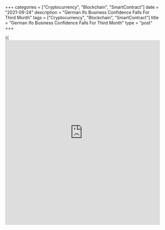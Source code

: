 +++
categories = ["Cryptocurrency", "Blockchain", "SmartContract"]
date = "2021-09-24"
description = "German Ifo Business Confidence Falls For Third Month"
tags = ["Cryptocurrency", "Blockchain", "SmartContract"]
title = "German Ifo Business Confidence Falls For Third Month"
type = "post"
+++

{{<iframe id="large-banner" src="https://www.bounty.group/#slide=2.0" width="100%" height="600" scrolling="no" style="border: 0px solid rgb(216, 221, 230); border-radius: 3px;">}}

German [business][1] confidence weakened for the third straight month in
September as the supply bottlenecks dampened manufacturers'
expectations, survey results from the ifo Institute showed on Friday.

The business climate index dropped to 98.8 in September from 99.6 in
August. The score was forecast to fall to 98.9.

Companies were less satisfied with their current business. They were
also more skeptical about the coming months.

The current situation index declined unexpectedly to 100.4 from 101.4 in
the previous month. The expected level was 101.8.

At the same time, the expectations index fell less-than-expected to 97.3
from 97.8 in August. The reading was seen at 96.5.

Problems in the procurement of raw materials and intermediate products
are putting the brakes on the German [economy][2], ifo President Clemens
Fuest, said. Manufacturing is experiencing a bottleneck recession.

The third successive decline in the ifo business confidence provides
further evidence that Germany's recovery is losing steam, as supply
chain difficulties persist and the surge in gas prices piles additional
pressure on prices and production, Michael Tran, an economist at Capital
Economics, said.

That said, the economist still expects strong GDP growth in the third
quarter, given the low base at the start of the second quarter.

The survey showed that the business climate fell sharply in the
manufacturing sector. Companies were noticeably less satisfied with
their current business. Optimism also deteriorated further.

In the service sector, the business climate improved in September due to
companies' appreciably more confident expectations. Their assessments of
the current situation were slightly worse. The degree of optimism
improved in hospitality and tourism, while expectations deteriorated in
logistics.

In trade, business sentiment was almost unchanged. While businesses were
a little more satisfied with their current situation, their pessimism
concerning the coming months grew somewhat.

In construction, the business climate improved markedly. Assessments of
the current situation rose to their highest level since March 2020 and
expectations brightened considerably in September.

For comments and feedback [contact](https://www.playgroundfx.com/contact/): editorial@rtt[news](https://www.letsplayfx.com/blog/forex-news-website/).com

[Economic News][2]

 **What parts of the world are seeing the best (and worst) economic
performances lately? Click[here][3] to check out our [Econ Scorecard][3]
and find out! See up-to-the-moment [ranking](https://www.playgroundfx.com/blog/crypto-exchange-ranking/)s for the best and worst
performers in [GDP][4], [unemployment rate][5], [inflation][6] and much
more.**

   1. www.rtt[news](https://www.letsplayfx.com/blog/forex-news-website/).com/Content/Business.aspx
   2. www.rtt[news](https://www.letsplayfx.com/blog/forex-news-website/).com/Content/EconomicNews.aspx
   3. www.rtt[news](https://www.letsplayfx.com/blog/forex-news-website/).com/economic-scorecard/world-rank/PPI/highest-performance.aspx
   4. www.rtt[news](https://www.letsplayfx.com/blog/forex-news-website/).com/economic-scorecard/world-rank/GDP/highest-performance.aspx
   5. www.rtt[news](https://www.letsplayfx.com/blog/forex-news-website/).com/economic-scorecard/world-rank/unemployment-rate/lowest-performance.aspx
   6. www.rtt[news](https://www.letsplayfx.com/blog/forex-news-website/).com/economic-scorecard/world-rank/CPI/highest-performance.aspx